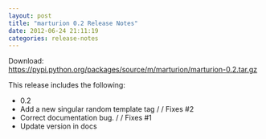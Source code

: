 ```yaml
---
layout: post
title: "marturion 0.2 Release Notes"
date: 2012-06-24 21:11:19
categories: release-notes
---
```


Download: <https://pypi.python.org/packages/source/m/marturion/marturion-0.2.tar.gz>

This release includes the following:

* 0.2
* Add a new singular random template tag /  / Fixes #2
* Correct documentation bug. /  / Fixes #1
* Update version in docs
